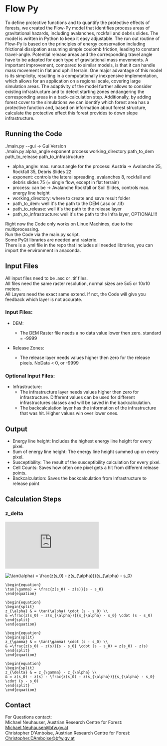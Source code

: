 # Flow Py

To define protective functions and to quantify the protective effects of forests, we created the Flow-Py model that 
identifies process areas of gravitational hazards, including avalanches, rockfall and debris slides. The model is 
written in Python to keep it easy adjustable. The run out routine of Flow-Py is based on the principles of energy 
conservation including frictional dissipation assuming simple coulomb friction, leading to constant travel-angle. 
Potential release areas and the corresponding travel angle have to be adapted for each type of gravitational mass movements. 
A important improvement, compared to similar models, is that it can handle mass movement in flat and uphill terrain. 
One major advantage of this model is its simplicity, resulting in a computationally inexpensive implementation, which 
allows for an application on a regional scale, covering large simulation areas. The adaptivity of the model further 
allows to consider existing infrastructure and to detect starting zones endangering the corresponding areas in a back-calculation step. 
Additionally, by adding forest cover to the simulations we can identify which forest area has a protective function and, 
based on information about forest structure, calculate the protective effect this forest provides to down slope infrastructure.

## Running the Code

./main.py --gui -> Gui Version  
./main.py alpha_angle exponent process working_directory path_to_dem path_to_release path_to_infrastructure  

- alpha_angle: max. runout angle for the process: Austria -> Avalanche 25, Rockfall 35, Debris Slides 22 
- exponent: controls the lateral spreading, avalanches 8, rockfall and debris slides 75 (= single flow, except in flat terrain) 
- process: can be -> Avalanche Rockfall or Soil Slides, controls max. energy line height 
- working_directory: where to create and save result folder 
- path_to_dem: well it's the path to the DEM (.asc or .tif)
- path_to_release: well it's the path to the release layer 
- path_to_infrastructure: well it's the path to the Infra layer, OPTIONAL!!! 

Right now the Code only works on Linux Machines, due to the multiprocessing.  
Run the Code via the main.py script.  
Some PyQt libraries are needed and rasterio.  
There is a .yml file in the repo that includes all needed libraries, you can import the environment in anaconda.  

## Input Files

All input files need to be .asc or .tif files.  
All files need the same raster resolution, normal sizes are 5x5 or 10x10 meters.  
All Layers need the exact same extend. If not, the Code will give you feedback which layer is not accurate.

### Input Files:

- DEM:
	- The DEM Raster file needs a no data value lower then zero. standard = -9999
	
- Release Zones:
	- The release layer needs values higher then zero for the release pixels. NoData < 0, or -9999
	
### Optional Input Files:

- Infrastructure:
	- The infrastructure layer needs values higher then zero for infrastructure. Different values can be used for 
	different infrastructures classes and will be saved in the backcalculation.
	- The backcalculation layer has the information of the infrastructure that was hit. Higher values win over lower ones.
	
## Output

- Energy line height:
    Includes the highest energy line height for every pixel.
- Sum of energy line height:
    The energy line height summed up on every pixel.
- Susceptibility:
    The result of the susceptibility calculation for every pixel.
- Cell Counts:
    Saves how often one pixel gets a hit from different release points.
- Backcalculation:
    Saves the backcalculation from Infrastructure to release point
    
## Calculation Steps

### z_delta 

![\Large x = \frac{-b \pm a}](https://latex.codecogs.com/svg.latex?x%3D%5Cfrac%7B-b%5Cpm%5Csqrt%7Bb%5E2-4ac%7D%7D%7B2a%7D)


![\tan(\alpha) = \frac{z(s_0) - z(s_{\alpha})}{s_{\alpha} - s_0}](https://latex.codecogs.com/gif.download?%5Ctan%28%5Cgamma%29%20%3D%20%5Cfrac%7Bz%28s_0%29%20-%20z%28s%29%7D%7Bs%20-%20s_0%7D)
	
	

	
	\begin{equation}
	\tan(\gamma) = \frac{z(s_0) - z(s)}{s - s_0}
	\end{equation}
	
	\begin{equation}
	\begin{split}
	z_{\alpha} & = \tan(\alpha) \cdot (s - s_0) \\
	& =\frac{z(s_0) - z(s_{\alpha})}{s_{\alpha} - s_0} \cdot (s - s_0)
	\end{split}	
	\end{equation}
	
	\begin{equation}
	\begin{split}
	z_{\gamma} & = \tan(\gamma) \cdot (s - s_0) \\
	& =\frac{z(s_0) - z(s)}{s - s_0} \cdot (s - s_0) = z(s_0) - z(s)
	\end{split}
	\end{equation}
	
	\begin{equation}
	\begin{split}
	z_{\delta} & = z_{\gamma} - z_{\alpha} \\
	& = z(s_0) - z(s) - \frac{z(s_0) - z(s_{\alpha})}{s_{\alpha} - s_0} \cdot (s - s_0)
	\end{split}
	\end{equation}

## Contact

For Questions contact:  
Michael Neuhauser, Austrian Research Centre for Forest: Michael.Neuhauser@bfw.gv.at  
Christopher D'Amboise, Austrian Research Centre for Forest: Christopher.DAmboise@bfw.gv.at